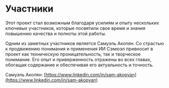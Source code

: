 # Участники

Этот проект стал возможным благодаря усилиям и опыту нескольких ключевых участников, которые посвятили свое время и знания повышению качества и полноты этой работы.&#x20;

Одним из заметных участников является Самуэль Акопян. Со страстью к продвижению понимания и применения ИИ Сэмюэл привносит в проект как техническую проницательность, так и творческое понимание. Его опыт и приверженность отражены во всех главах, обогащая содержание и обеспечивая его актуальность и точность.&#x20;

Самуэль Акопян: [https://www.linkedin.com/in/sam-akopyan](https://www.linkedin.com/in/sam-akopyan)
